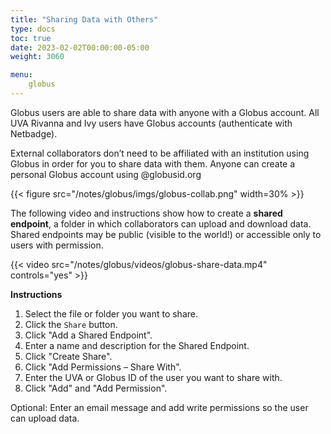 ```yaml
---
title: "Sharing Data with Others"
type: docs
toc: true
date: 2023-02-02T00:00:00-05:00
weight: 3060

menu:
    globus
---
```


Globus users are able to share data with anyone with a Globus account. All UVA Rivanna and Ivy users have Globus accounts (authenticate with Netbadge).

External collaborators don’t need to be affiliated with an institution using Globus in order for you to share data with them. Anyone can create a personal Globus account using @globusid.org

{{< figure src="/notes/globus/imgs/globus-collab.png" width=30% >}}

The following video and instructions show how to create a **shared endpoint**, a folder in which collaborators can upload and download data. Shared endpoints may be public (visible to the world!) or accessible only to users with permission.

{{< video src="/notes/globus/videos/globus-share-data.mp4" controls="yes" >}}

**Instructions** 

1. Select the file or folder you want to share.
2. Click the `Share` button.
3. Click "Add a Shared Endpoint".
4. Enter a name and description for the Shared Endpoint.
5. Click "Create Share".
6. Click "Add Permissions – Share With".
7. Enter the UVA or Globus ID of the user you want to share with.
8. Click "Add" and "Add Permission".

Optional: Enter an email message and add write permissions so the user can upload data.

